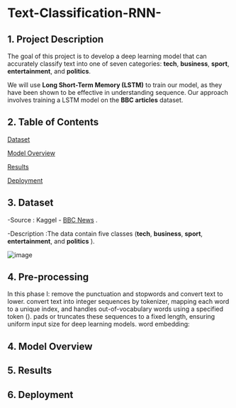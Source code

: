 # Text-Classification-RNN-

## 1. Project Description

The goal of this project is to develop a deep learning model that can accurately classify text into one of seven categories: **tech**, **business**, **sport**, **entertainment**, and **politics**.

We will use **Long Short-Term Memory (LSTM)** to train our model, as they have been shown to be effective in understanding  sequence. Our approach involves training a LSTM model on the **BBC articles** dataset.


## 2. Table of Contents
[Dataset](https://github.com/elnemr19/Text-Classification-RNN-/blob/main/README.md#3-dataset)

[Model Overview](https://github.com/elnemr19/Text-Classification-RNN-/blob/main/README.md#4-model-overview)


[Results](https://github.com/elnemr19/Text-Classification-RNN-/blob/main/README.md#5-results)

[Deployment](https://github.com/elnemr19/Text-Classification-RNN-/blob/main/README.md#6-deployment)


## 3. Dataset

-Source : Kaggel - [BBC News](https://www.kaggle.com/datasets/yufengdev/bbc-fulltext-and-category) .

-Description :The data contain five classes (**tech**, **business**, **sport**, **entertainment**, and **politics** ).

![image](https://github.com/user-attachments/assets/b4f9b037-8da7-40f7-9d8b-3e635310f676)


## 4. Pre-processing

In this phase I:
remove the punctuation and stopwords and convert text to lower.
convert text into integer sequences by tokenizer, mapping each word to a unique index, and handles out-of-vocabulary words using a specified token (<OOV>).
pads or truncates these sequences to a fixed length, ensuring uniform input size for deep learning models.
word embedding:


## 4. Model Overview


## 5. Results

## 6. Deployment
